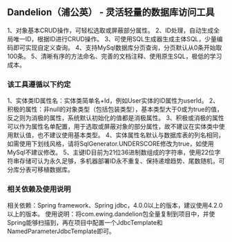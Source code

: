 ## Dandelion（浦公英） - 灵活轻量的数据库访问工具

1、对象基本CRUD操作，可轻松选取或屏蔽部分属性。
2、ID处理，自动生成全局唯一ID，根据ID进行CRUD操作。
3、可使用SQL生成器生成主体SQL，少量编码即可实现自定义查询。
4、支持MySql数据库分页查询，分页默认从0条开始取100条。
5、清晰有序的方法命名、完善的文档注释、使用原生SQL，极低的学习成本。

### 该工具遵循以下约定

1、实体类ID属性名：实体类简单名+Id，例如User实体的ID属性为userId。
2、积极的属性：非null的对象类型（包括包装类型），基本类型大于0或为true的值，反之则为消极的属性，系统默认初始化的值都是消极属性。
3、积极或消极的属性可以作为属性名单配置，用于选取或屏蔽对象的部分属性，故不建议在实体类中使用默认值，也不建议使用基本类型。
4、实体属性名默认与数据库表的列名相同，如需使用下划线风格，请将SqlGenerator.UNDERSCORE修改为true，如使用MySql不建议修改。
5、主键ID目前为21位36进制数组成的字符串，使用22位字符串存储可认为永久足够，多机器部署ID永不重复、保持递增趋势、尾数随机，可分库分表可移植数据库。

### 相关依赖及使用说明

相关依赖：Spring framework、Spring jdbc，4.0.0以上的版本，建议使用4.2.0以上的版本。
使用说明：将com.ewing.dandelion包全量复制到项目中，并使Spring能够扫描到，再在项目中配置一个JdbcTemplate和NamedParameterJdbcTemplate即可。

